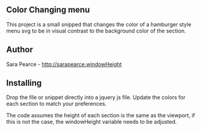 ## Color Changing menu

This project is a small snipped that changes the color of a hamburger style menu svg to be in
visual contrast to the background color of the section.

## Author

Sara Pearce - http://sarapearce.windowHeight

## Installing

Drop the file or snippet directly into a jquery js file.
Update the colors for each section to match your preferences.

The code assumes the height of each section is the same as the viewport,
if this is not the case, the windowHeight variable needs to be adjusted.
